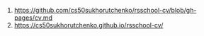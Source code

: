 1. https://github.com/cs50sukhorutchenko/rsschool-cv/blob/gh-pages/cv.md
2. https://cs50sukhorutchenko.github.io/rsschool-cv/
